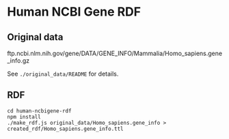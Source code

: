 # Human NCBI Gene RDF

## Original data

ftp.ncbi.nlm.nih.gov/gene/DATA/GENE_INFO/Mammalia/Homo_sapiens.gene_info.gz

See `./original_data/README` for details.

## RDF
```
cd human-ncbigene-rdf
npm install
./make_rdf.js original_data/Homo_sapiens.gene_info > created_rdf/Homo_sapiens.gene_info.ttl
```
